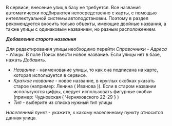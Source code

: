 В сервисе, внесение улиц в базу не требуется. Все названия автоматически подбираются непосредственно с карты, с помощью интеллектуальной системы автоподстановки. Поэтому в раздел рекомендуется вносить только объекты, имеющие двойные названия, а также улицы с одинаковым названием, но разным расположением.

_**Добавление старого названия**_

Для редактирования улицы необходимо перейти _Справочники - Адреса - Улицы_. В поле Поиск ввести новое название. Если улицы нет в базе, нажать _Добавить_.

* _Название_ - наименование улицы, то как она подписана на карте, которая используется в сервисе.
* _Краткое название_ - новое название, в круглых скобках указать старое (например: Ленина ( Иванова )). Если в старом названии используются цифры, следует использовать фигурные скобки (пример: Чудновская { Черняховского 22-29 } )
* _Тип_ - выберите из списка нужный тип улицы

_Населенный пункт_ - укажите, к какому населенному пункту относится данная улица.